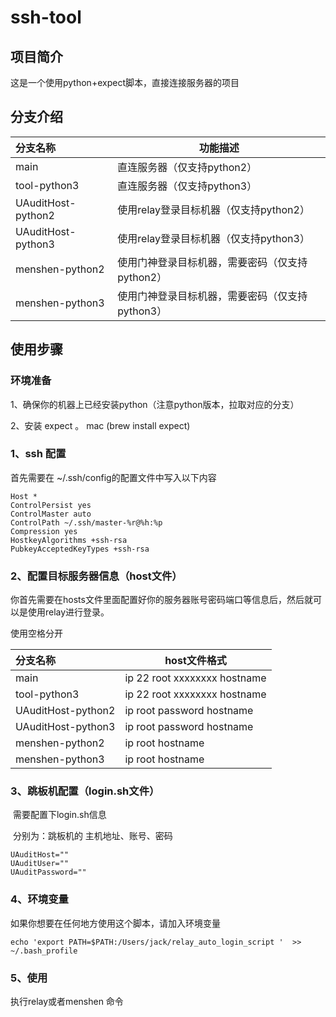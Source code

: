 # ssh-tool



## 项目简介

这是一个使用python+expect脚本，直接连接服务器的项目



## 分支介绍

| 分支名称           | 功能描述                                        |
| :----------------- | ----------------------------------------------- |
| main               | 直连服务器（仅支持python2）                     |
| tool-python3       | 直连服务器（仅支持python3）                     |
| UAuditHost-python2 | 使用relay登录目标机器（仅支持python2）          |
| UAuditHost-python3 | 使用relay登录目标机器（仅支持python3）          |
| menshen-python2    | 使用门神登录目标机器，需要密码（仅支持python2） |
| menshen-python3    | 使用门神登录目标机器，需要密码（仅支持python3） |



## 使用步骤



### 环境准备

1、确保你的机器上已经安装python（注意python版本，拉取对应的分支） 

2、安装 expect   。 mac (brew install expect) 



### 1、ssh 配置

首先需要在 ~/.ssh/config的配置文件中写入以下内容

```
Host *
ControlPersist yes
ControlMaster auto
ControlPath ~/.ssh/master-%r@%h:%p
Compression yes
HostkeyAlgorithms +ssh-rsa
PubkeyAcceptedKeyTypes +ssh-rsa
```

### 2、配置目标服务器信息（host文件）

你首先需要在hosts文件里面配置好你的服务器账号密码端口等信息后，然后就可以是使用relay进行登录。

使用空格分开

| 分支名称           | host文件格式                 |
| :----------------- | ---------------------------- |
| main               | ip 22 root xxxxxxxx hostname |
| tool-python3       | ip 22 root xxxxxxxx hostname |
| UAuditHost-python2 | ip root password hostname    |
| UAuditHost-python3 | ip root password hostname    |
| menshen-python2    | ip root hostname             |
| menshen-python3    | ip root hostname             |



### 	3、跳板机配置（login.sh文件）

​	   需要配置下login.sh信息

​		分别为：跳板机的 主机地址、账号、密码

```
UAuditHost=""
UAuditUser=""
UAuditPassword=""
```



### 4、环境变量

如果你想要在任何地方使用这个脚本，请加入环境变量

```shell
echo 'export PATH=$PATH:/Users/jack/relay_auto_login_script '  >> ~/.bash_profile 
```

### 5、使用

执行relay或者menshen 命令

